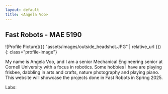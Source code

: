 ```yaml
---
layout: default
title: <Angela Voo>
---
```


## Fast Robots - MAE 5190


![Profile Picture]({{ "assets/images/outside_headshot.JPG" | relative_url }}){: class="profile-image"}
 
My name is Angela Voo, and I am a senior Mechanical Engineering senior at Cornell University with a focus in robotics. Some hobbies I have are playing frisbee, dabbling in arts and crafts, nature photography and playing piano. This website will showcase the projects done in Fast Robots in Spring 2025.


<!--Take a look at <a href="{{ "/projects/" | relative_url }}">my projects</a> and <a href="{{ "/cv/" | relative_url }}">CV</a>.-->

Labs:

<!--<p><a href="{{ "/lab1b/" | relative_url }}">Lab 1B</a></p>-->





